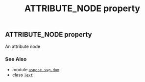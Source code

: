 ﻿---
title: ATTRIBUTE_NODE property
second_title: Aspose.SVG for Python via .NET API References
description: 
type: docs
weight: 260
url: /python-net/aspose.svg.dom/text/attribute_node/
is_root: false
---

## ATTRIBUTE_NODE property


An attribute node

### See Also
* module [`aspose.svg.dom`](../../)
* class [`Text`](/svg/python-net/aspose.svg.dom/text)
